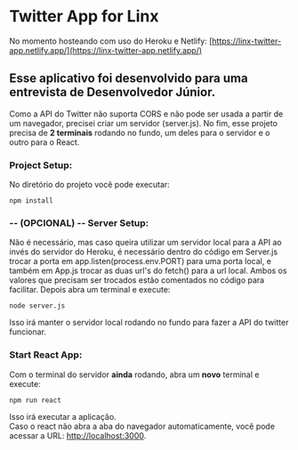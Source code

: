 # Twitter App for Linx

No momento hosteando com uso do Heroku e Netlify:
[https://linx-twitter-app.netlify.app/](https://linx-twitter-app.netlify.app/)

## Esse aplicativo foi desenvolvido para uma entrevista de Desenvolvedor Júnior.
Como a API do Twitter não suporta CORS e não pode ser usada a partir de um navegador, precisei criar um servidor (server.js). No fim, esse projeto precisa de **2 terminais** rodando no fundo, um deles para o servidor e o outro para o React.  <br/>


### Project Setup:
No diretório do projeto você pode executar:
```
npm install
```


### -- (OPCIONAL) -- Server Setup:
Não é necessário, mas caso queira utilizar um servidor local para a API ao invés do servidor do Heroku, é necessário dentro do código em Server.js trocar a porta em app.listen(process.env.PORT) para uma porta local, e também em App.js trocar as duas url's do fetch() para a url local. Ambos os valores que precisam ser trocados estão comentados no código para facilitar. Depois abra um terminal e execute:
```
node server.js
```
Isso irá manter o servidor local rodando no fundo para fazer a API do twitter funcionar.<br/>



### Start React App: 
Com o terminal do servidor **ainda** rodando, abra um **novo** terminal e execute:
```
npm run react
```
Isso irá executar a aplicação.<br />
Caso o react não abra a aba do navegador automaticamente, você pode acessar a URL: [http://localhost:3000](http://localhost:3000).


<!---
<br/>
<br/>
<hr/>
<br/>
<br/>

## This app was developed for a Junior Dev interview.
Since the twitter api does not support CORS and can't be used from a browser, I've had to create a new Server (server.js). In conclusion, this project needs **2 terminals** running on the background, one for the server and the other for react itself.<br/>


### Available Scripts:
In the project directory, you can run:
```
npm install
```


### Project Setup:
Open one terminal and run:
```
npm run server
```
Keeps the server running in the background covering the twitter api.


### Start React App: 
With a terminal **still running** the server, open a **new one** and run:
```
npm run react
```
Runs the app in the development mode.<br />
If React doesn't open the browser automatically, you can enter the following URL: [http://localhost:3000](http://localhost:3000). --->
